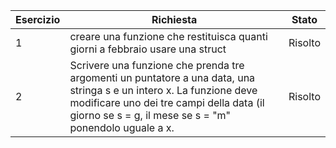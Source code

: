 Esercizio | Richiesta | Stato
--------- | --------- | -----
1 | creare una funzione che restituisca quanti giorni a febbraio usare una struct | Risolto
2 | Scrivere una funzione che prenda tre argomenti un puntatore a una data, una stringa s e un intero x. La funzione deve modificare uno dei tre campi della data (il giorno se s = g, il mese se s = "m" ponendolo uguale a x. | Risolto